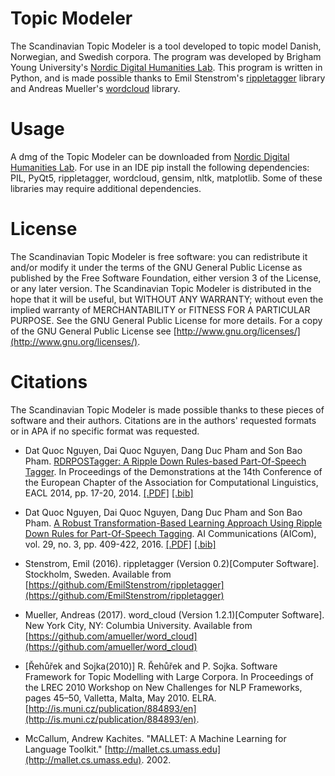 # Topic Modeler
The Scandinavian Topic Modeler is a tool developed to topic model Danish, Norwegian, and Swedish corpora. The program was developed by 
Brigham Young University's [Nordic Digital Humanities Lab](https://www.nordicdh.org'). This program is written in Python, and is made possible thanks to Emil Stenstrom's [rippletagger](https://github.com/EmilStenstrom/rippletagger) library and Andreas Mueller's [wordcloud](https://github.com/amueller/word_cloud) library.

# Usage
A dmg of the Topic Modeler can be downloaded from [Nordic Digital Humanities Lab](https://www.nordicdh-beta.org/downloads'). For use in an IDE pip install the following dependencies: PIL, PyQt5, rippletagger, wordcloud, gensim, nltk, matplotlib. Some of these libraries may require additional dependencies. 

# License
The Scandinavian Topic Modeler is free software: you can redistribute it and/or modify it under the terms of the GNU General Public License as published by the Free Software Foundation, either version 3 of the License, or any later version. The Scandinavian Topic Modeler is distributed in the hope that it will be useful, but WITHOUT ANY WARRANTY; without even the implied warranty of MERCHANTABILITY or FITNESS FOR A PARTICULAR PURPOSE. See the GNU General Public License for more details. For a copy of the GNU General Public License see [http://www.gnu.org/licenses/](http://www.gnu.org/licenses/).

# Citations
The Scandinavian Topic Modeler is made possible thanks to these pieces of software and their authors. Citations are in the authors' requested formats or in APA if no specific format was requested.

- Dat Quoc Nguyen, Dai Quoc Nguyen, Dang Duc Pham and Son Bao Pham. [RDRPOSTagger: A Ripple Down Rules-based Part-Of-Speech Tagger](http://www.aclweb.org/anthology/E14-2005). In Proceedings of the Demonstrations at the 14th Conference of the European Chapter of the Association for Computational Linguistics, EACL 2014, pp. 17-20, 2014. [\[.PDF\]](http://www.aclweb.org/anthology/E14-2005) [\[.bib\]](http://www.aclweb.org/anthology/E14-2005.bib)

- Dat Quoc Nguyen, Dai Quoc Nguyen, Dang Duc Pham and Son Bao Pham. [A Robust Transformation-Based Learning Approach Using Ripple Down Rules for Part-Of-Speech Tagging](http://content.iospress.com/articles/ai-communications/aic698). AI Communications (AICom), vol. 29, no. 3, pp. 409-422, 2016. [\[.PDF\]](http://arxiv.org/pdf/1412.4021.pdf) [\[.bib\]](http://rdrpostagger.sourceforge.net/AICom.bib)

- Stenstrom, Emil (2016). rippletagger (Version 0.2)\[Computer Software\]. Stockholm, Sweden. Available from [https://github.com/EmilStenstrom/rippletagger](https://github.com/EmilStenstrom/rippletagger)

- Mueller, Andreas (2017). word_cloud (Version 1.2.1)\[Computer Software\]. New York City, NY: Columbia University. Available from [https://github.com/amueller/word_cloud](https://github.com/amueller/word_cloud)

- \[Řehůřek and Sojka(2010)\] R. Řehůřek and P. Sojka. Software Framework for Topic Modelling with Large Corpora. In Proceedings of the LREC 2010 Workshop on New Challenges for NLP Frameworks, pages 45–50, Valletta, Malta, May 2010. ELRA.
[http://is.muni.cz/publication/884893/en](http://is.muni.cz/publication/884893/en).

- McCallum, Andrew Kachites.  "MALLET: A Machine Learning for Language Toolkit." [http://mallet.cs.umass.edu](http://mallet.cs.umass.edu). 2002.
